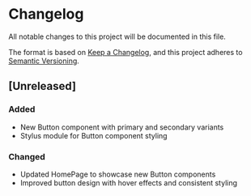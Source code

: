# Changelog

All notable changes to this project will be documented in this file.

The format is based on [Keep a Changelog](https://keepachangelog.com/en/1.0.0/),
and this project adheres to [Semantic Versioning](https://semver.org/spec/v2.0.0.html).

## [Unreleased]

### Added
- New Button component with primary and secondary variants
- Stylus module for Button component styling

### Changed
- Updated HomePage to showcase new Button components
- Improved button design with hover effects and consistent styling